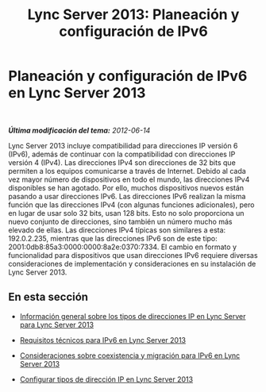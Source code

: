 ﻿---
title: 'Lync Server 2013: Planeación y configuración de IPv6'
TOCTitle: Planeación y configuración de IPv6
ms:assetid: 01f77196-38f4-4292-9480-2e2fbd57eabe
ms:mtpsurl: https://technet.microsoft.com/es-es/library/JJ204624(v=OCS.15)
ms:contentKeyID: 48274237
ms.date: 01/07/2017
mtps_version: v=OCS.15
ms.translationtype: HT
---

# Planeación y configuración de IPv6 en Lync Server 2013

 

_**Última modificación del tema:** 2012-06-14_

Lync Server 2013 incluye compatibilidad para direcciones IP versión 6 (IPv6), además de continuar con la compatibilidad con direcciones IP versión 4 (IPv4). Las direcciones IPv4 son direcciones de 32 bits que permiten a los equipos comunicarse a través de Internet. Debido al cada vez mayor número de dispositivos en todo el mundo, las direcciones IPv4 disponibles se han agotado. Por ello, muchos dispositivos nuevos están pasando a usar direcciones IPv6. Las direcciones IPv6 realizan la misma función que las direcciones IPv4 (con algunas funciones adicionales), pero en lugar de usar solo 32 bits, usan 128 bits. Esto no solo proporciona un nuevo conjunto de direcciones, sino también un número mucho más elevado de ellas. Las direcciones IPv4 típicas son similares a esta: 192.0.2.235, mientras que las direcciones IPv6 son de este tipo: 2001:0db8:85a3:0000:0000:8a2e:0370:7334. El cambio en formato y funcionalidad para dispositivos que usan direcciones IPv6 requiere diversas consideraciones de implementación y consideraciones en su instalación de Lync Server 2013.

## En esta sección

  - [Información general sobre los tipos de direcciones IP en Lync Server para Lync Server 2013](lync-server-2013-overview-of-ip-address-types.md)

  - [Requisitos técnicos para IPv6 en Lync Server 2013](lync-server-2013-technical-requirements-for-ipv6.md)

  - [Consideraciones sobre coexistencia y migración para IPv6 en Lync Server 2013](lync-server-2013-migration-and-coexistence-considerations-for-ipv6.md)

  - [Configurar tipos de dirección IP en Lync Server 2013](lync-server-2013-configure-ip-address-types.md)

